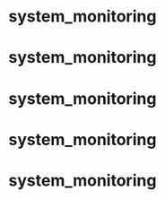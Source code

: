 # system_monitoring
# system_monitoring
# system_monitoring
# system_monitoring
# system_monitoring
